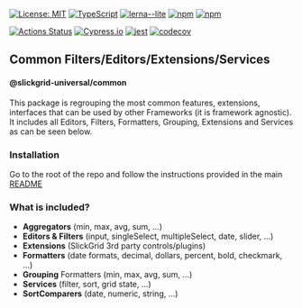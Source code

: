 [![License: MIT](https://img.shields.io/badge/License-MIT-yellow.svg)](https://opensource.org/licenses/MIT)
[![TypeScript](https://img.shields.io/badge/%3C%2F%3E-TypeScript-%230074c1.svg)](http://www.typescriptlang.org/)
[![lerna--lite](https://img.shields.io/badge/maintained%20with-lerna--lite-d428ff)](https://github.com/ghiscoding/lerna-lite)
[![npm](https://img.shields.io/npm/v/@slickgrid-universal/common.svg?color=forest)](https://www.npmjs.com/package/@slickgrid-universal/common)
[![npm](https://img.shields.io/npm/dy/@slickgrid-universal/common?color=forest)](https://www.npmjs.com/package/@slickgrid-universal/common)

[![Actions Status](https://github.com/ghiscoding/slickgrid-universal/workflows/CI%20Build/badge.svg)](https://github.com/ghiscoding/slickgrid-universal/actions)
[![Cypress.io](https://img.shields.io/badge/tested%20with-Cypress-04C38E.svg)](https://www.cypress.io/)
[![jest](https://jestjs.io/img/jest-badge.svg)](https://github.com/facebook/jest)
[![codecov](https://codecov.io/gh/ghiscoding/slickgrid-universal/branch/master/graph/badge.svg)](https://codecov.io/gh/ghiscoding/slickgrid-universal)

## Common Filters/Editors/Extensions/Services
#### @slickgrid-universal/common

This package is regrouping the most common features, extensions, interfaces that can be used by other Frameworks (it is framework agnostic). It includes all Editors, Filters, Formatters, Grouping, Extensions and Services as can be seen below.

### Installation
Go to the root of the repo and follow the instructions provided in the main [README](https://github.com/ghiscoding/slickgrid-universal#installation)

### What is included?
- **Aggregators** (min, max, avg, sum, ...)
- **Editors & Filters** (input, singleSelect, multipleSelect, date, slider, ...)
- **Extensions** (SlickGrid 3rd party controls/plugins)
- **Formatters** (date formats, decimal, dollars, percent, bold, checkmark, ...)
- **Grouping** Formatters (min, max, avg, sum, ...)
- **Services** (filter, sort, grid state, ...)
- **SortComparers** (date, numeric, string, ...)
